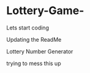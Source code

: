 # Lottery-Game-

Lets start coding

Updating the ReadMe

Lottery Number Generator

trying to mess this up
